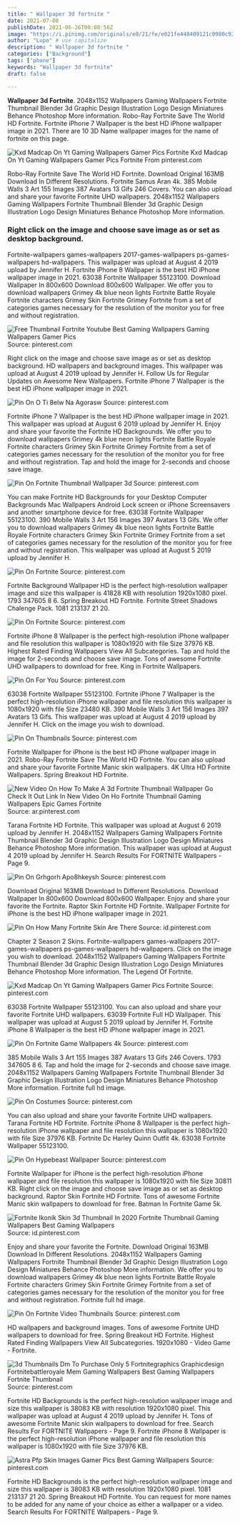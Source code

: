 ```yaml
---
title: " Wallpaper 3d fortnite "
date: 2021-07-08
publishDate: 2021-06-26T00:08:56Z
image: "https://i.pinimg.com/originals/e0/21/fe/e021fe448409121c0980c9247e957417.jpg"
author: "Lupo" # use capitalize
description: " Wallpaper 3d fortnite "
categories: ["Background"]
tags: ["phone"]
keywords: "Wallpaper 3d fortnite"
draft: false

---
```



**Wallpaper 3d Fortnite**. 2048x1152 Wallpapers Gaming Wallpapers Fortnite Thumbnail Blender 3d Graphic Design Illustration Logo Design Miniatures Behance Photoshop More information. Robo-Ray Fortnite Save The World HD Fortnite. Fortnite iPhone 7 Wallpaper is the best HD iPhone wallpaper image in 2021. There are 10 3D Name wallpaper images for the name of fortnite on this page.

![Kxd Madcap On Yt Gaming Wallpapers Gamer Pics Fortnite](https://i.pinimg.com/736x/3b/cb/e6/3bcbe66e02cc6c81d0853d996fad7891.jpg "Kxd Madcap On Yt Gaming Wallpapers Gamer Pics Fortnite")
Kxd Madcap On Yt Gaming Wallpapers Gamer Pics Fortnite From pinterest.com


Robo-Ray Fortnite Save The World HD Fortnite. Download Original 163MB Download In Different Resolutions. Fortnite Samus Aran 4k. 385 Mobile Walls 3 Art 155 Images 387 Avatars 13 Gifs 246 Covers. You can also upload and share your favorite Fortnite UHD wallpapers. 2048x1152 Wallpapers Gaming Wallpapers Fortnite Thumbnail Blender 3d Graphic Design Illustration Logo Design Miniatures Behance Photoshop More information.

### Right click on the image and choose save image as or set as desktop background.

Fortnite-wallpapers games-wallpapers 2017-games-wallpapers ps-games-wallpapers hd-wallpapers. This wallpaper was upload at August 4 2019 upload by Jennifer H. Fortnite iPhone 8 Wallpaper is the best HD iPhone wallpaper image in 2021. 63038 Fortnite Wallpaper 55123100. Download Wallpaper In 800x600 Download 800x600 Wallpaper. We offer you to download wallpapers Grimey 4k blue neon lights Fortnite Battle Royale Fortnite characters Grimey Skin Fortnite Grimey Fortnite from a set of categories games necessary for the resolution of the monitor you for free and without registration.


![Free Thumbnail Fortnite Youtube Best Gaming Wallpapers Gaming Wallpapers Gamer Pics](https://i.pinimg.com/564x/68/37/8a/68378a1f7c41c738f7d12fe6896d7562.jpg "Free Thumbnail Fortnite Youtube Best Gaming Wallpapers Gaming Wallpapers Gamer Pics")
Source: pinterest.com

Right click on the image and choose save image as or set as desktop background. HD wallpapers and background images. This wallpaper was upload at August 4 2019 upload by Jennifer H. Follow Us for Regular Updates on Awesome New Wallpapers. Fortnite iPhone 7 Wallpaper is the best HD iPhone wallpaper image in 2021.

![Pin On O Ti 8elw Na Agorasw](https://i.pinimg.com/originals/47/15/72/471572c98d9b01a10e1370eccb3b6cb1.jpg "Pin On O Ti 8elw Na Agorasw")
Source: pinterest.com

Fortnite iPhone 7 Wallpaper is the best HD iPhone wallpaper image in 2021. This wallpaper was upload at August 6 2019 upload by Jennifer H. Enjoy and share your favorite the Fortnite HD Backgrounds. We offer you to download wallpapers Grimey 4k blue neon lights Fortnite Battle Royale Fortnite characters Grimey Skin Fortnite Grimey Fortnite from a set of categories games necessary for the resolution of the monitor you for free and without registration. Tap and hold the image for 2-seconds and choose save image.

![Pin On Fortnite Thumbnail Wallpaper 3d](https://i.pinimg.com/originals/db/c7/05/dbc705793eff19cb07bafe23650e8c07.jpg "Pin On Fortnite Thumbnail Wallpaper 3d")
Source: pinterest.com

You can make Fortnite HD Backgrounds for your Desktop Computer Backgrounds Mac Wallpapers Android Lock screen or iPhone Screensavers and another smartphone device for free. 63038 Fortnite Wallpaper 55123100. 390 Mobile Walls 3 Art 156 Images 397 Avatars 13 Gifs. We offer you to download wallpapers Grimey 4k blue neon lights Fortnite Battle Royale Fortnite characters Grimey Skin Fortnite Grimey Fortnite from a set of categories games necessary for the resolution of the monitor you for free and without registration. This wallpaper was upload at August 5 2019 upload by Jennifer H.

![Pin On Fortnite](https://i.pinimg.com/736x/ab/15/c8/ab15c8107ecc3c5bee434b9d2af88fd0.jpg "Pin On Fortnite")
Source: pinterest.com

Fortnite Background Wallpaper HD is the perfect high-resolution wallpaper image and size this wallpaper is 41828 KB with resolution 1920x1080 pixel. 1793 347605 8 6. Spring Breakout HD Fortnite. Fortnite Street Shadows Chalenge Pack. 1081 213137 21 20.

![Pin On Fortnite](https://i.pinimg.com/474x/f5/0e/1e/f50e1e99924c892e28aa81e66fde24de.jpg "Pin On Fortnite")
Source: pinterest.com

Fortnite iPhone 8 Wallpaper is the perfect high-resolution iPhone wallpaper and file resolution this wallpaper is 1080x1920 with file Size 37976 KB. Highest Rated Finding Wallpapers View All Subcategories. Tap and hold the image for 2-seconds and choose save image. Tons of awesome Fortnite UHD wallpapers to download for free. King in Fortnite Wallpapers.

![Pin On For You](https://i.pinimg.com/originals/fd/9f/a1/fd9fa1d9cfb3c6d4ab85034a5274a912.jpg "Pin On For You")
Source: pinterest.com

63038 Fortnite Wallpaper 55123100. Fortnite iPhone 7 Wallpaper is the perfect high-resolution iPhone wallpaper and file resolution this wallpaper is 1080x1920 with file Size 23480 KB. 390 Mobile Walls 3 Art 156 Images 397 Avatars 13 Gifs. This wallpaper was upload at August 4 2019 upload by Jennifer H. Click on the image you wish to download.

![Pin On Thumbnails](https://i.pinimg.com/736x/8e/c2/4d/8ec24d01a3dc5fa1a467af2a882e0321.jpg "Pin On Thumbnails")
Source: pinterest.com

Fortnite Wallpaper for iPhone is the best HD iPhone wallpaper image in 2021. Robo-Ray Fortnite Save The World HD Fortnite. You can also upload and share your favorite Fortnite Manic skin wallpapers. 4K Ultra HD Fortnite Wallpapers. Spring Breakout HD Fortnite.

![New Video On How To Make A 3d Fortnite Thumbnail Wallpaper Go Check It Out Link In New Video On Ho Fortnite Thumbnail Gaming Wallpapers Epic Games Fortnite](https://i.pinimg.com/originals/89/22/98/8922986973a854164b39b07b39629244.jpg "New Video On How To Make A 3d Fortnite Thumbnail Wallpaper Go Check It Out Link In New Video On Ho Fortnite Thumbnail Gaming Wallpapers Epic Games Fortnite")
Source: ar.pinterest.com

Tarana Fortnite HD Fortnite. This wallpaper was upload at August 6 2019 upload by Jennifer H. 2048x1152 Wallpapers Gaming Wallpapers Fortnite Thumbnail Blender 3d Graphic Design Illustration Logo Design Miniatures Behance Photoshop More information. This wallpaper was upload at August 4 2019 upload by Jennifer H. Search Results For FORTNITE Wallpapers - Page 9.

![Pin On Grhgorh Apo8hkeysh](https://i.pinimg.com/474x/35/f6/8b/35f68bb4b17e86a2f3a1d4f478399a35.jpg "Pin On Grhgorh Apo8hkeysh")
Source: pinterest.com

Download Original 163MB Download In Different Resolutions. Download Wallpaper In 800x600 Download 800x600 Wallpaper. Enjoy and share your favorite the Fortnite. Raptor Skin Fortnite HD Fortnite. Wallpaper Fortnite for iPhone is the best HD iPhone wallpaper image in 2021.

![Pin On How Many Fortnite Skin Are There](https://i.pinimg.com/736x/0b/7f/6b/0b7f6b9ff8f5a8cd290cda0e2da1b546.jpg "Pin On How Many Fortnite Skin Are There")
Source: id.pinterest.com

Chapter 2 Season 2 Skins. Fortnite-wallpapers games-wallpapers 2017-games-wallpapers ps-games-wallpapers hd-wallpapers. Click on the image you wish to download. 2048x1152 Wallpapers Gaming Wallpapers Fortnite Thumbnail Blender 3d Graphic Design Illustration Logo Design Miniatures Behance Photoshop More information. The Legend Of Fortnite.

![Kxd Madcap On Yt Gaming Wallpapers Gamer Pics Fortnite](https://i.pinimg.com/736x/3b/cb/e6/3bcbe66e02cc6c81d0853d996fad7891.jpg "Kxd Madcap On Yt Gaming Wallpapers Gamer Pics Fortnite")
Source: pinterest.com

63038 Fortnite Wallpaper 55123100. You can also upload and share your favorite Fortnite UHD wallpapers. 63039 Fortnite Full HD Wallpaper. This wallpaper was upload at August 5 2019 upload by Jennifer H. Fortnite iPhone 8 Wallpaper is the best HD iPhone wallpaper image in 2021.

![Pin On Fortnite Game Wallpapers 4k](https://i.pinimg.com/originals/5e/dc/be/5edcbe3e773cbf409799ec16ad207dcf.jpg "Pin On Fortnite Game Wallpapers 4k")
Source: pinterest.com

385 Mobile Walls 3 Art 155 Images 387 Avatars 13 Gifs 246 Covers. 1793 347605 8 6. Tap and hold the image for 2-seconds and choose save image. 2048x1152 Wallpapers Gaming Wallpapers Fortnite Thumbnail Blender 3d Graphic Design Illustration Logo Design Miniatures Behance Photoshop More information. Fortnite full hd image.

![Pin On Costumes](https://i.pinimg.com/originals/c9/d3/d3/c9d3d3ce78aa7ec95166923745eea537.jpg "Pin On Costumes")
Source: pinterest.com

You can also upload and share your favorite Fortnite UHD wallpapers. Tarana Fortnite HD Fortnite. Fortnite iPhone 8 Wallpaper is the perfect high-resolution iPhone wallpaper and file resolution this wallpaper is 1080x1920 with file Size 37976 KB. Fortnite Dc Harley Quinn Outfit 4k. 63038 Fortnite Wallpaper 55123100.

![Pin On Hypebeast Wallpaper](https://i.pinimg.com/originals/82/dc/7b/82dc7b61f8c4db54b052613097e7b192.jpg "Pin On Hypebeast Wallpaper")
Source: pinterest.com

Fortnite Wallpaper for iPhone is the perfect high-resolution iPhone wallpaper and file resolution this wallpaper is 1080x1920 with file Size 30811 KB. Right click on the image and choose save image as or set as desktop background. Raptor Skin Fortnite HD Fortnite. Tons of awesome Fortnite Manic skin wallpapers to download for free. Batman In Fortnite Game 5k.

![Fortnite Ikonik Skin 3d Thumbnail In 2020 Fortnite Thumbnail Gaming Wallpapers Best Gaming Wallpapers](https://i.pinimg.com/originals/01/5a/ca/015acad6d8f9c2389816fe70df170355.jpg "Fortnite Ikonik Skin 3d Thumbnail In 2020 Fortnite Thumbnail Gaming Wallpapers Best Gaming Wallpapers")
Source: id.pinterest.com

Enjoy and share your favorite the Fortnite. Download Original 163MB Download In Different Resolutions. 2048x1152 Wallpapers Gaming Wallpapers Fortnite Thumbnail Blender 3d Graphic Design Illustration Logo Design Miniatures Behance Photoshop More information. We offer you to download wallpapers Grimey 4k blue neon lights Fortnite Battle Royale Fortnite characters Grimey Skin Fortnite Grimey Fortnite from a set of categories games necessary for the resolution of the monitor you for free and without registration. Fortnite full hd image.

![Pin On Fortnite Video Thumbnails](https://i.pinimg.com/originals/ec/02/68/ec02686b8d577c461af260401864b9e6.png "Pin On Fortnite Video Thumbnails")
Source: pinterest.com

HD wallpapers and background images. Tons of awesome Fortnite UHD wallpapers to download for free. Spring Breakout HD Fortnite. Highest Rated Finding Wallpapers View All Subcategories. 1920x1080 - Video Game - Fortnite.

![3d Thumbnails Dm To Purchase Only 5 Fortnitegraphics Graphicdesign Fortnitebattleroyale Mem Gaming Wallpapers Best Gaming Wallpapers Fortnite Thumbnail](https://i.pinimg.com/originals/00/e6/8f/00e68f031d403fd6994339a8b13865f0.jpg "3d Thumbnails Dm To Purchase Only 5 Fortnitegraphics Graphicdesign Fortnitebattleroyale Mem Gaming Wallpapers Best Gaming Wallpapers Fortnite Thumbnail")
Source: pinterest.com

Fortnite HD Backgrounds is the perfect high-resolution wallpaper image and size this wallpaper is 38083 KB with resolution 1920x1080 pixel. This wallpaper was upload at August 4 2019 upload by Jennifer H. Tons of awesome Fortnite Manic skin wallpapers to download for free. Search Results For FORTNITE Wallpapers - Page 9. Fortnite iPhone 8 Wallpaper is the perfect high-resolution iPhone wallpaper and file resolution this wallpaper is 1080x1920 with file Size 37976 KB.

![Astra Pfp Skin Images Gamer Pics Best Gaming Wallpapers](https://i.pinimg.com/originals/e0/21/fe/e021fe448409121c0980c9247e957417.jpg "Astra Pfp Skin Images Gamer Pics Best Gaming Wallpapers")
Source: pinterest.com

Fortnite HD Backgrounds is the perfect high-resolution wallpaper image and size this wallpaper is 38083 KB with resolution 1920x1080 pixel. 1081 213137 21 20. Spring Breakout HD Fortnite. You can request for more names to be added for any name of your choice as either a wallpaper or a video. Search Results For FORTNITE Wallpapers - Page 9.

